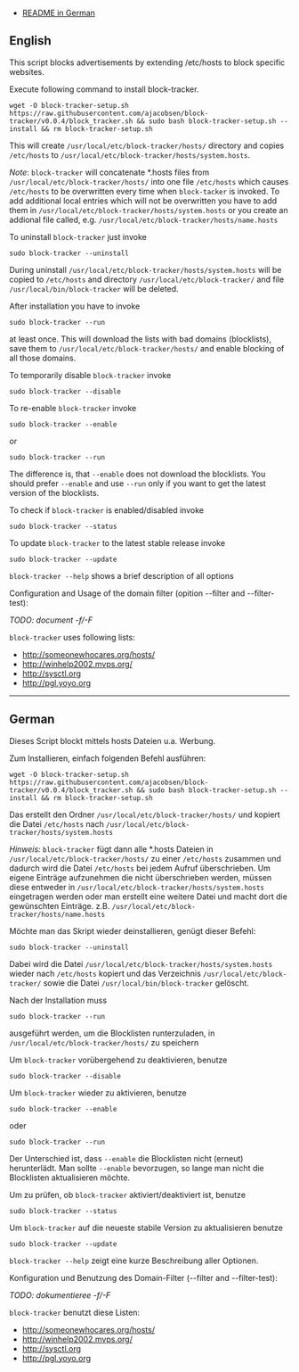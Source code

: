 * <a href="#user-content-german">README in German</a>

## English
This script blocks advertisements by extending /etc/hosts to block specific websites.

Execute following command to install block-tracker.
```
wget -O block-tracker-setup.sh https://raw.githubusercontent.com/ajacobsen/block-tracker/v0.0.4/block_tracker.sh && sudo bash block-tracker-setup.sh --install && rm block-tracker-setup.sh
```
This will create `/usr/local/etc/block-tracker/hosts/` directory and
copies `/etc/hosts` to `/usr/local/etc/block-tracker/hosts/system.hosts`.

*Note*: `block-tracker` will concatenate \*.hosts files from `/usr/local/etc/block-tracker/hosts/` into one file `/etc/hosts`
which causes `/etc/hosts` to be overwritten every time when `block-tacker` is invoked.
To add additional local entries which will not be overwritten you have to add them in `/usr/local/etc/block-tracker/hosts/system.hosts`
or you create an addional file called, e.g. `/usr/local/etc/block-tracker/hosts/name.hosts`

To uninstall `block-tracker` just invoke
```
sudo block-tracker --uninstall
```
During uninstall `/usr/local/etc/block-tracker/hosts/system.hosts` will be copied to `/etc/hosts` and directory `/usr/local/etc/block-tracker/` and file `/usr/local/bin/block-tracker` will be deleted.

After installation you have to invoke
```
sudo block-tracker --run
```
at least once. This will download the lists with bad domains (blocklists), save them to `/usr/local/etc/block-tracker/hosts/` and enable blocking of all those domains.

To temporarily disable `block-tracker` invoke
```
sudo block-tracker --disable
```
To re-enable `block-tracker` invoke
```
sudo block-tracker --enable
```
or
```
sudo block-tracker --run
```
The difference is, that `--enable` does not download the blocklists.
You should prefer `--enable` and use `--run` only if you want to get the latest version of the blocklists.

To check if `block-tracker` is enabled/disabled invoke
```
sudo block-tracker --status
```

To update `block-tracker` to the latest stable release invoke
```
sudo block-tracker --update
```

`block-tracker --help` shows a brief description of all options

Configuration and Usage of the domain filter (opition --filter and --filter-test):

*TODO: document -f/-F*

`block-tracker` uses following lists:
* http://someonewhocares.org/hosts/
* http://winhelp2002.mvps.org/
* http://sysctl.org
* http://pgl.yoyo.org

---

## German
Dieses Script blockt mittels hosts Dateien u.a. Werbung.

Zum Installieren, einfach folgenden Befehl ausführen:
```
wget -O block-tracker-setup.sh https://raw.githubusercontent.com/ajacobsen/block-tracker/v0.0.4/block_tracker.sh && sudo bash block-tracker-setup.sh --install && rm block-tracker-setup.sh
```
Das erstellt den Ordner `/usr/local/etc/block-tracker/hosts/` und kopiert die Datei `/etc/hosts` nach `/usr/local/etc/block-tracker/hosts/system.hosts`

*Hinweis:* `block-tracker` fügt dann alle \*.hosts Dateien in `/usr/local/etc/block-tracker/hosts/` zu einer `/etc/hosts`
zusammen und dadurch wird die Datei `/etc/hosts` bei jedem Aufruf überschrieben.
Um eigene Einträge aufzunehmen die nicht überschrieben werden, müssen diese entweder in `/usr/local/etc/block-tracker/hosts/system.hosts`
eingetragen werden oder man erstellt eine weitere Datei und macht
dort die gewünschten Einträge. z.B. `/usr/local/etc/block-tracker/hosts/name.hosts`

Möchte man das Skript wieder deinstallieren, genügt dieser Befehl:
```
sudo block-tracker --uninstall
```
Dabei wird die Datei `/usr/local/etc/block-tracker/hosts/system.hosts` wieder nach `/etc/hosts` kopiert und das Verzeichnis `/usr/local/etc/block-tracker/` sowie die Datei `/usr/local/bin/block-tracker` gelöscht.

Nach der Installation muss
```
sudo block-tracker --run
```
ausgeführt werden, um die Blocklisten runterzuladen, in `/usr/local/etc/block-tracker/hosts/` zu speichern

Um `block-tracker` vorübergehend zu deaktivieren, benutze
```
sudo block-tracker --disable
```
Um `block-tracker` wieder zu aktivieren, benutze
```
sudo block-tracker --enable
```
oder
```
sudo block-tracker --run
```
Der Unterschied ist, dass `--enable` die Blocklisten nicht (erneut) herunterlädt.
Man sollte `--enable` bevorzugen, so lange man nicht die Blocklisten aktualisieren möchte.

Um zu prüfen, ob `block-tracker` aktiviert/deaktiviert ist, benutze
```
sudo block-tracker --status
```
Um `block-tracker` auf die neueste stabile Version zu aktualisieren benutze
```
sudo block-tracker --update
```

`block-tracker --help` zeigt eine kurze Beschreibung aller Optionen.

Konfiguration und Benutzung des Domain-Filter (--filter and --filter-test):

*TODO: dokumentieree -f/-F*

`block-tracker` benutzt diese Listen:
* http://someonewhocares.org/hosts/
* http://winhelp2002.mvps.org/
* http://sysctl.org
* http://pgl.yoyo.org
